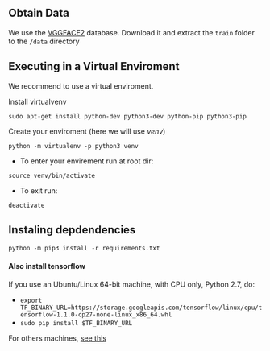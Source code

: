 ## Obtain Data

We use the [VGGFACE2](http://www.robots.ox.ac.uk/~vgg/data/vgg_face2/data_infor.html) database. Download it and extract the `train` folder to the `/data` directory

## Executing in a Virtual Enviroment

We recommend to use a virtual enviroment.

Install virtualvenv

`sudo apt-get install python-dev python3-dev python-pip python3-pip`

Create your enviroment (here we will use _venv_)

`python -m virtualenv -p python3 venv`

- To enter your envirement run at root dir:

`source venv/bin/activate`

- To exit run:

`deactivate`

## Instaling depdendencies

`python -m pip3 install -r requirements.txt`

#### Also install tensorflow

If you use an Ubuntu/Linux 64-bit machine, with CPU only, Python 2.7, do:

- `export TF_BINARY_URL=https://storage.googleapis.com/tensorflow/linux/cpu/tensorflow-1.1.0-cp27-none-linux_x86_64.whl`
- `sudo pip install $TF_BINARY_URL`

For others machines, [see this](http://tflearn.org/installation/)
